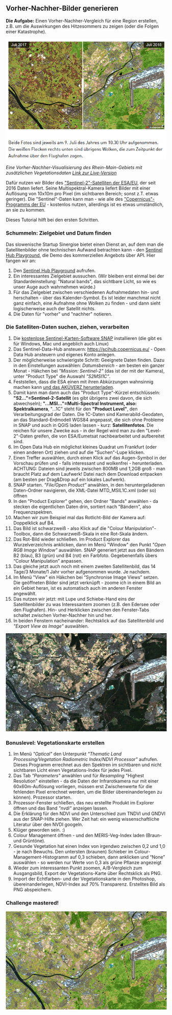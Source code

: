 ## Vorher-Nachher-Bilder generieren

**Die Aufgabe:** Einen Vorher-Nachher-Vergleich für eine Region erstellen, z.B. um die Auswirkungen des Hitzesommers zu zeigen (oder die Folgen einer Katastrophe). 

![Vorher-Nachher Rhein-Main-Region](https://raw.githubusercontent.com/untergeekDE/Copernicus-Satellitendaten-nutzen/master/vorher-nachher-snapshot.PNG "Vorher-Nachher-Vergleich - contains Copernicus data")

*Eine Vorher-Nachher-Visualisierung des Rhein-Main-Gebiets mit zusätzlichen Vegetationsdaten [Link zur Live-Version](https://cdn.knightlab.com/libs/juxtapose/latest/embed/index.html?uid=ea327c8a-ad1c-11e8-9dba-0edaf8f81e27)*

Dafür nutzen wir Bilder des ["Sentinel-2"-Satelliten der ESA/EU](https://de.wikipedia.org/wiki/Sentinel-2), der seit 2016 Daten liefert. Seine Multispektral-Kamera liefert Bilder mit einer Auflösung von 10x10m pro Pixel (im sichtbaren Bereich; sonst z.T. etwas geringer). Die "Sentinel"-Daten kann man - wie alle des ["Copernicus"-Programms der EU](http://copernicus.eu/) - kostenlos nutzen, allerdings ist es etwas umständlich, an sie zu kommen. 

Dieses Tutorial hilft bei den ersten Schritten. 

### Schummeln: Zielgebiet und Datum finden

Das slowenische Startup Sinergise bietet einen Dienst an, auf dem man die Satellitenbilder ohne technischen Aufwand betrachten kann - den [Sentinel Hub Playground](https://apps.sentinel-hub.com/sentinel-playground/), die Demo des kommerziellen Angebots über API. Hier fangen wir an: 

1. Den [Sentinel Hub Playground](https://apps.sentinel-hub.com/sentinel-playground/) aufrufen.
1. Ein interessantes Zielgebiet aussuchen. (Wir bleiben erst einmal bei der Standardeinstellung: "Natural bands", das sichtbare Licht, so wie es unser Auge auch wahrnehmen würde.)
1. Für das Zielgebiet zwischen verschiedenen Aufnahmedaten hin- und herschalten - über das Kalender-Symbol. Es ist leider manchmal nicht ganz einfach, eine Aufnahme ohne Wolken zu finden - und dann sieht logischerweise auch der Satellit nichts. 
1. Die Daten für "vorher" und "nachher" notieren. 

### Die Satelliten-Daten suchen, ziehen, verarbeiten

1. Die [kostenlose Sentinel-Karten-Software SNAP](http://step.esa.int/main/download/) installieren (die gibt es für Windows, Mac und angeblich auch Linux)
1. Das Sentinel-Data-Hub ansteuern: https://scihub.copernicus.eu/ - Open Data Hub ansteuern und eigenes Konto anlegen.
1. Der möglicherweise schwierigste Schritt: Geeignete Daten finden. Dazu in den Einstellungen auswählen:
*Datumsbereich* - am besten ein ganzer Monat - Häkchen bei *"Mission: Sentinel-2"* (das ist der mit der Kamera), 
unter "Product Type" die Auswahl *"S2MSI1C"*. 
1. Feststellen, dass die ESA einen mit ihren Abkürzungen wahnsinnig machen kann [und das AKÜVERZ herunterladen](https://sentinels.copernicus.eu/documents/247904/383991/SUHET+Acronyms).
1. Damit kann man dann auch das "Product Type"-Kürzel entschlüsseln: **"S2..."=Sentinel-2-Satellit** 
(es gibt übrigens zwei davon, die sich abwechseln); **"...MSI..."=Multi-Spectral Instrument, also: Spektralkamera**, 
"...1C" steht für den **"Product Level"**, den Verarbeitungsgrad der Daten. Die 1C-Daten sind Kamerabild-Geodaten, 
an das Standard-Erdmodell WGS84 angepasst, die sich ohne Probleme in SNAP und auch in QGIS laden lassen - kurz: **Satellitenfotos**. Die reichen für unsere Zwecke aus - in der Regel wird man zu den "Level-2"-Daten greifen, die von ESA/Eumetsat nachbearbeitet und aufbereitet sind.
1. Im Open Data Hub ein möglichst kleines Quadrat um Frankfurt (oder einen anderen Ort) ziehen und auf die "Suchen"-Lupe klicken. 
1. Einen Treffer auswählen, durch einen Klick auf das Augen-Symbol in der Vorschau prüfen und - 
falls interessant und wolkenfrei - herunterladen. ACHTUNG: Dateien sind jeweils zwischen 800MB und 1,2GB groß - 
man braucht Platz auf dem Laufwerk! Datei nach dem Download entpacken (am besten per Drag&Drop auf ein lokales Laufwerk). 
1. SNAP starten. *"File/Open Product"* anwählen, in den heruntergeladenen Daten-Ordner navigieren, die XML-Datei MTD_MSIL1C.xml 
(oder so) öffnen
1. In den "Product Explorer" gehen, den Ordner "Bands" anwählen - da stecken die eigentlichen Daten drin, sortiert nach 
"Bändern", also Frequenzspektren.
1. Machen wir zum Beispiel mal das Rotlicht-Bild der Kamera auf: Doppelklick auf B4.
1. Das Bild ist schwarzweiß - also Klick auf die "Colour Manipulation"-Toolbox, dann die Schwarzweiß-Skala in eine 
Rot-Skala ändern. 
1. Das Rot-Bild wieder schließen. Im Product Explorer das Wurzelverzeichnis anklicken, dann im Menü "Window"
den Punkt *"Open RGB Image Window"* auswählen. SNAP generiert jetzt aus den Bändern B2 (blau), B3 (grün) und B4 (rot) ein Farbfoto. Gegebenenfalls übers “Colour Manipulation” anpassen. 
1. Das gleiche jetzt auch noch mit einem zweiten Satellitenbild, das 14 Tage/3 Monate/1 Jahr vorher aufgenommen wurde. Je nachdem. 
1. Im Menü "View" ein Häkchen bei “Synchronise Image Views” setzen. 
Die geöffneten Bilder sind jetzt verknüpft - zoome ich in einem Bild an ein Gebiet heran, ist es automatisch auch
im anderen Fenster angewählt. 
1. Das nutzen wir jetzt: mit Lupe und Schiebe-Hand eins der Satellitenbilder zu was Interessantem zoomen 
(z.B. den Edersee oder den Flughafen). Hin- und Herklicken zwischen den Fenster-Tabs schaltet zwischen Vorher-Nachher hin und her. 
1. In beiden Fenstern nacheinander: Rechtsklick auf das Satellitenbild und *"Export View as Image"* auswählen.

![Rhein-Main-Gebiet August 2018 - contains Copernicus data](https://raw.githubusercontent.com/untergeekDE/Copernicus-Satellitendaten-nutzen/master/ffm-2018.png)

### Bonuslevel: Vegetationskarte erstellen
1. Im Menü *"Optical"* den Unterpunkt *"Thematic Land Processing/Vegetation Radiometric Index/NDVI Processor"* aufrufen. Dieses Programm errechnet aus den Spektren im sichtbaren und nicht sichtbaren Licht einen Vegetations-Index für jedes Pixel. 
1. Das Tab *"Parameters"* anwählen und für *Resampling* "Highest Resolution" einstellen - da die Daten der Infrarotkamera nur mit einer 60x60m-Auflösung vorliegen, müssen erst Zwischenwerte für die fehlenden Pixel errechnet werden, um die Bilder übereinanderlegen zu können). Prozessor starten.
1. Prozessor-Fenster schließen, das neu erstellte Produkt im Explorer öffnen und das Band *"nvdi"* anzeigen lassen. 
1. Die Erklärung für den NDVI und den Unterschied zum TNDVI und GNDVI aus der SNAP-Hilfe ziehen. Wer Zeit hat: ein wenig wissenschaftliche Literatur über den NVDI googeln. 
1. Klüger geworden sein. :)
1. Colour Management öffnen - und den MERIS-Veg-Index laden (Braun- und Grüntöne).
1. Gesunde Vegetation hat einen Index von irgendwo zwischen 0,2 und 1,0 - je nach Bewuchs. Den untersten (braunen) Schieber im Colour-Management-Histogramm auf 0,3 schieben, dann anklicken und “None” auswählen - so werden nur Werte von 0,3 als grüne Pflanze angezeigt 
1. Wieder zum interessanten Punkt zoomen, A/B-Vergleich zum Ausgangsbild, Export der Vegetations-Karte über Rechtsklick als PNG. 
1. Import der Echtfarben- und der Vegetationskarte in den Photoshop, übereinanderlegen, NDVI-Index auf 70% Transparenz. Erstelltes Bild als PNG abspeichern. 


### Challenge mastered!
![Satellitenfoto Rhein-Main August 2018 - contains Copernicus data](https://raw.githubusercontent.com/untergeekDE/Copernicus-Satellitendaten-nutzen/master/ffm-2018-composite.png)

